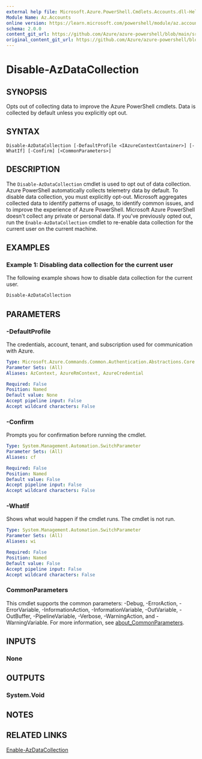 ```yaml
---
external help file: Microsoft.Azure.PowerShell.Cmdlets.Accounts.dll-Help.xml
Module Name: Az.Accounts
online version: https://learn.microsoft.com/powershell/module/az.accounts/disable-azdatacollection
schema: 2.0.0
content_git_url: https://github.com/Azure/azure-powershell/blob/main/src/Accounts/Accounts/help/Disable-AzDataCollection.md
original_content_git_url: https://github.com/Azure/azure-powershell/blob/main/src/Accounts/Accounts/help/Disable-AzDataCollection.md
---
```


# Disable-AzDataCollection

## SYNOPSIS
Opts out of collecting data to improve the Azure PowerShell cmdlets. Data is collected by default
unless you explicitly opt out.

## SYNTAX

```
Disable-AzDataCollection [-DefaultProfile <IAzureContextContainer>] [-WhatIf] [-Confirm] [<CommonParameters>]
```

## DESCRIPTION

The `Disable-AzDataCollection` cmdlet is used to opt out of data collection. Azure PowerShell
automatically collects telemetry data by default. To disable data collection, you must explicitly
opt-out. Microsoft aggregates collected data to identify patterns of usage, to identify common
issues, and to improve the experience of Azure PowerShell. Microsoft Azure PowerShell doesn't
collect any private or personal data. If you've previously opted out, run the
`Enable-AzDataCollection` cmdlet to re-enable data collection for the current user on the current
machine.

## EXAMPLES

### Example 1: Disabling data collection for the current user

The following example shows how to disable data collection for the current user.

```powershell
Disable-AzDataCollection
```

## PARAMETERS

### -DefaultProfile

The credentials, account, tenant, and subscription used for communication with Azure.

```yaml
Type: Microsoft.Azure.Commands.Common.Authentication.Abstractions.Core.IAzureContextContainer
Parameter Sets: (All)
Aliases: AzContext, AzureRmContext, AzureCredential

Required: False
Position: Named
Default value: None
Accept pipeline input: False
Accept wildcard characters: False
```

### -Confirm

Prompts you for confirmation before running the cmdlet.

```yaml
Type: System.Management.Automation.SwitchParameter
Parameter Sets: (All)
Aliases: cf

Required: False
Position: Named
Default value: False
Accept pipeline input: False
Accept wildcard characters: False
```

### -WhatIf

Shows what would happen if the cmdlet runs. The cmdlet is not run.

```yaml
Type: System.Management.Automation.SwitchParameter
Parameter Sets: (All)
Aliases: wi

Required: False
Position: Named
Default value: False
Accept pipeline input: False
Accept wildcard characters: False
```

### CommonParameters
This cmdlet supports the common parameters: -Debug, -ErrorAction, -ErrorVariable, -InformationAction, -InformationVariable, -OutVariable, -OutBuffer, -PipelineVariable, -Verbose, -WarningAction, and -WarningVariable. For more information, see [about_CommonParameters](http://go.microsoft.com/fwlink/?LinkID=113216).

## INPUTS

### None

## OUTPUTS

### System.Void

## NOTES

## RELATED LINKS

[Enable-AzDataCollection](./Enable-AzDataCollection.md)
